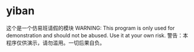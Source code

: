 # yiban
这个是一个仿易班请假的模块
WARNING: This program is only used for demonstration and should not be abused. Use it at your own risk.
警告：本程序仅供演示，请勿滥用。一切后果自负。
